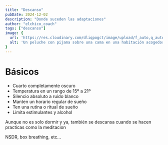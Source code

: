 ```yaml
---
title: "Descanso"
pubDate: 2024-12-02
description: "Donde suceden las adaptaciones"
author: "elchico_coach"
tags: ["descanso"]
image: {
  url: 'https://res.cloudinary.com/dliqpogct/image/upload/f_auto,q_auto/v1/mysite/descanso',
  alt: 'Un peluche con pijama sobre una cama en una habitación acogedora con luz tenue.'
}
---
```


# Básicos

- Cuarto completamente oscuro
- Temperatura en un rango de 15º a 21º
- Silencio absoluto a ruido blanco
- Manten un horario regular de sueño
- Ten una rutina o ritual de sueño
- Limita estimulantes y alcohol

Aunque no es solo dormir y ya, también se descansa cuando se hacen practicas como la meditacion

NSDR, box breathing, etc...
